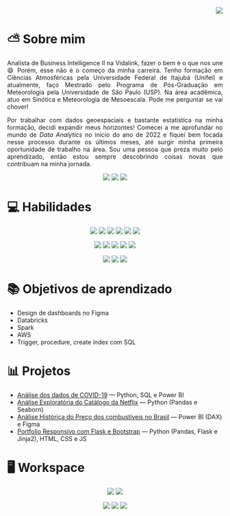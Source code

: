 <p align="right">
    <a href="https://github.com/lorenarocha">
        <img src="https://img.shields.io/github/followers/lorenarocha?label=follow&style=social"></a>

</p>

# ⛅️ Sobre mim 

<p align="justify">Analista de Business Intelligence II na Vidalink, fazer o bem é o que nos une 😄 Porém, esse não é o começo da minha carreira. Tenho formação em Ciências Atmosféricas pela Universidade Federal de Itajubá (Unifei) e atualmente, faço Mestrado pelo Programa de Pós-Graduação em Meteorologia pela Universidade de São Paulo (USP). Na área acadêmica, atuo em Sinótica e Meteorologia de Mesoescala. Pode me perguntar se vai chover!</p>

<p align="justify">Por trabalhar com dados geoespaciais e bastante estatística na minha formação, decidi expandir meus horizontes! Comecei a me aprofundar no mundo de <i>Data Analytics</i> no início do ano de 2022 e fiquei bem focada nesse processo durante os últimos meses, até surgir minha primeira oportunidade de trabalho na área. Sou uma pessoa que preza muito pelo aprendizado, então estou sempre descobrindo coisas novas que contribuam na minha jornada.</p>

<p align="center">
    <a href= "http://lorenarocha.herokuapp.com">
        <img src="https://img.shields.io/badge/Portfolio-430098?style=for-the-badge&logo=heroku&logoColor=white"></a>
    <a href="https://www.linkedin.com/in/lore-rocha/">
        <img src="https://img.shields.io/badge/linkedin-0A66C2?style=for-the-badge&logo=linkedin&logoColor=white"></a>
    <a href= "mailto:lore.bezerra.r@gmail.com">
        <img src="https://img.shields.io/badge/gmail-D14836?style=for-the-badge&logo=gmail&logoColor=white"></a>
</p>


# 💻 Habilidades

<p align="center">
        <img src="https://img.shields.io/badge/MySQL-005C84?style=for-the-badge&logo=mysql&logoColor=white">
        <img src="https://img.shields.io/badge/Oracle-F80000?style=for-the-badge&logo=Oracle&logoColor=white">
        <img src="https://img.shields.io/badge/PowerBI-F2C811?style=for-the-badge&logo=Power%20BI&logoColor=white">
        <img src="https://img.shields.io/badge/Tableau-E97627?style=for-the-badge&logo=Tableau&logoColor=white">
        <img src="https://img.shields.io/badge/Microsoft_Excel-217346?style=for-the-badge&logo=microsoft-excel&logoColor=white">
        <img src="https://img.shields.io/badge/Figma-F24E1E?style=for-the-badge&logo=figma&logoColor=white">
</p>
<p align="center">
        <img src="https://img.shields.io/badge/Python-FFD43B?style=for-the-badge&logo=python&logoColor=blue">
        <img src="https://img.shields.io/badge/Pandas-2C2D72?style=for-the-badge&logo=pandas&logoColor=white">
        <img src="https://img.shields.io/badge/Numpy-777BB4?style=for-the-badge&logo=numpy&logoColor=white">
        <img src="https://img.shields.io/badge/Flask-FFFFFF?style=for-the-badge&logo=flask&logoColor=black">
        <img src="https://img.shields.io/badge/Streamlit-FF4B4B?style=for-the-badge&logo=Streamlit&logoColor=white">
</p>
<p align="center">
        <img src="https://img.shields.io/badge/GIT-E44C30?style=for-the-badge&logo=git&logoColor=white">
        <img src="https://img.shields.io/badge/R-276DC3?style=for-the-badge&logo=r&logoColor=white">
        <img src="https://img.shields.io/badge/Notion-FFFFFF?style=for-the-badge&logo=notion&logoColor=black">
</p>

# 📚 Objetivos de aprendizado

* Design de dashboards no Figma
* Databricks
* Spark 
* AWS
* Trigger, procedure, create index com SQL

# 📊 Projetos

* [Análise dos dados de COVID-19](https://github.com/lorenarocha/owid-covid-analysis) — Python, SQL e Power BI
* [Análise Exploratória do Catálogo da Netflix](https://github.com/lorenarocha/netflix-shows-eda) — Python (Pandas e Seaborn)
* [Análise Histórica do Preço dos combustíveis no Brasil](https://app.powerbi.com/view?r=eyJrIjoiMjkwZDc2MzYtMmUzMC00ZTE2LWFmNzMtZjJmNTc3NjAxMmY5IiwidCI6ImE2ZTYwZTliLWRlNjctNDc4ZC05MjQzLWQzZGMwZTFmYmFhNiJ9&pageName=ReportSectiond8ecf160dc4d5aeae80c) — Power BI (DAX) e Figma
* [Portfolio Responsivo com Flask e Bootstrap](https://github.com/lorenarocha/portfolio-project) — Python (Pandas, Flask e Jinja2), HTML, CSS e JS

# 🖥️ Workspace

<p align="center">
    <img src=https://img.shields.io/badge/Visual_Studio-5C2D91?style=for-the-badge&logo=visual%20studio&logoColor=white>
    <img src=https://img.shields.io/badge/Windows_11-0078D6?style=for-the-badge&logo=windows&logoColor=white>
</p>

<p align="center">
    <img src=https://img.shields.io/badge/AMD%20Ryzen_5_3400G-363636?style=for-the-badge&logo=amd&logoColor=white>
    <img src="https://img.shields.io/badge/RAM_16GB-363636?style=for-the-badge"/>
    <img src="https://img.shields.io/badge/MONITOR_AOC_24G2-363636?style=for-the-badge"/>
</p>
